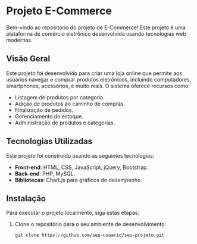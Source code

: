 # Projeto E-Commerce

Bem-vindo ao repositório do projeto de E-Commerce! Este projeto é uma plataforma de comércio eletrônico desenvolvida usando tecnologias web modernas.

## Visão Geral

Este projeto foi desenvolvido para criar uma loja online que permite aos usuários navegar e comprar produtos eletrônicos, incluindo computadores, smartphones, acessórios, e muito mais. O sistema oferece recursos como:

- Listagem de produtos por categoria.
- Adição de produtos ao carrinho de compras.
- Finalização de pedidos.
- Gerenciamento de estoque.
- Administração de produtos e categorias.

## Tecnologias Utilizadas

Este projeto foi construído usando as seguintes tecnologias:

- **Front-end**: HTML, CSS, JavaScript, jQuery, Bootstrap.
- **Back-end**: PHP, MySQL.
- **Bibliotecas**: Chart.js para gráficos de desempenho.

## Instalação

Para executar o projeto localmente, siga estas etapas:

1. Clone o repositório para o seu ambiente de desenvolvimento:

   ```shell
   git clone https://github.com/seu-usuario/seu-projeto.git

